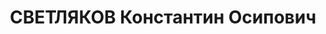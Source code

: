 ---
title: СВЕТЛЯКОВ Константин Осипович
description: 'Род. в 1903, Ивановская губ., г. Иваново. Проживал: Тульская обл., г.
  Ефремов, гостиница. З-д СК-3 в г. Ефремове Тульской обл., Главный инженер

  Арестован 29.10.1936. Обв. по ст. 58-8, 58-9, 58-11. Приговор: ВК ВС СССР, 29.12.1937
  – ВМН. Расстрелян 29.12.1937.

  Реабилитирован ВК ВС СССР 27.07.1957'
---